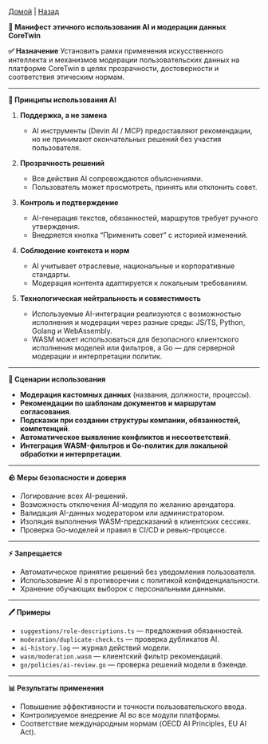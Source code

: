 [Домой](../README.md) | [Назад](../content/Description_for_agents.md)

**📀 Манифест этичного использования AI и модерации данных CoreTwin**

**✅ Назначение**
Установить рамки применения искусственного интеллекта и механизмов модерации пользовательских данных на платформе CoreTwin в целях прозрачности, достоверности и соответствия этическим нормам.

---

**🔗 Принципы использования AI**

1. **Поддержка, а не замена**
   - AI инструменты (Devin AI / MCP) предоставляют рекомендации, но не принимают окончательных решений без участия пользователя.

2. **Прозрачность решений**
   - Все действия AI сопровождаются объяснениями.
   - Пользователь может просмотреть, принять или отклонить совет.

3. **Контроль и подтверждение**
   - AI-генерация текстов, обязанностей, маршрутов требует ручного утверждения.
   - Внедряется кнопка “Применить совет” с историей изменений.

4. **Соблюдение контекста и норм**
   - AI учитывает отраслевые, национальные и корпоративные стандарты.
   - Модерация контента адаптируется к локальным требованиям.

5. **Технологическая нейтральность и совместимость**
   - Используемые AI-интеграции реализуются с возможностью исполнения и модерации через разные среды: JS/TS, Python, Golang и WebAssembly.
   - WASM может использоваться для безопасного клиентского исполнения моделей или фильтров, а Go — для серверной модерации и интерпретации политик.

---

**🔧 Сценарии использования**
- **Модерация кастомных данных** (названия, должности, процессы).
- **Рекомендации по шаблонам документов и маршрутам согласования**.
- **Подсказки при создании структуры компании, обязанностей, компетенций**.
- **Автоматическое выявление конфликтов и несоответствий**.
- **Интеграция WASM-фильтров и Go-политик для локальной обработки и интерпретации**.

---

**🪨 Меры безопасности и доверия**
- Логирование всех AI-решений.
- Возможность отключения AI-модуля по желанию арендатора.
- Валидация AI-данных модератором или администратором.
- Изоляция выполнения WASM-предсказаний в клиентских сессиях.
- Проверка Go-моделей и правил в CI/CD и ревью-процессе.

---

**⚡️ Запрещается**
- Автоматическое принятие решений без уведомления пользователя.
- Использование AI в противоречии с политикой конфиденциальности.
- Хранение обучающих выборок с персональными данными.

---

**🖊️ Примеры**
- `suggestions/role-descriptions.ts` — предложения обязанностей.
- `moderation/duplicate-check.ts` — проверка дубликатов AI.
- `ai-history.log` — журнал действий модели.
- `wasm/moderation.wasm` — клиентский фильтр рекомендаций.
- `go/policies/ai-review.go` — проверка решений модели в бэкенде.

---

**📊 Результаты применения**
- Повышение эффективности и точности пользовательского ввода.
- Контролируемое внедрение AI во все модули платформы.
- Соответствие международным нормам (OECD AI Principles, EU AI Act).

